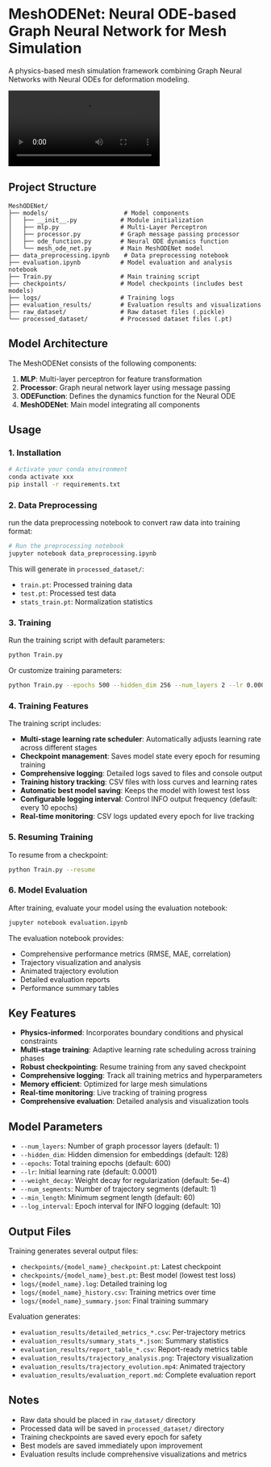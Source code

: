 # MeshODENet: Neural ODE-based Graph Neural Network for Mesh Simulation

A physics-based mesh simulation framework combining Graph Neural Networks with Neural ODEs for deformation modeling.

<video src="https://raw.githubusercontent.com/leixinma/MeshODENet/main/evaluation_results/trajectory_evolution.mp4"
       controls autoplay loop style="max-width:100%; height:auto;">
</video>


## Project Structure

```
MeshODENet/
├── models/                     # Model components
│   ├── __init__.py            # Module initialization
│   ├── mlp.py                 # Multi-Layer Perceptron
│   ├── processor.py           # Graph message passing processor
│   ├── ode_function.py        # Neural ODE dynamics function
│   └── mesh_ode_net.py        # Main MeshODENet model
├── data_preprocessing.ipynb    # Data preprocessing notebook
├── evaluation.ipynb           # Model evaluation and analysis notebook
├── Train.py                   # Main training script
├── checkpoints/               # Model checkpoints (includes best models)
├── logs/                      # Training logs
├── evaluation_results/        # Evaluation results and visualizations
├── raw_dataset/               # Raw dataset files (.pickle)
└── processed_dataset/         # Processed dataset files (.pt)
```

## Model Architecture

The MeshODENet consists of the following components:

1. **MLP**: Multi-layer perceptron for feature transformation
2. **Processor**: Graph neural network layer using message passing
3. **ODEFunction**: Defines the dynamics function for the Neural ODE
4. **MeshODENet**: Main model integrating all components

## Usage

### 1. Installation

```bash
# Activate your conda environment
conda activate xxx
pip install -r requirements.txt
```

### 2. Data Preprocessing

run the data preprocessing notebook to convert raw data into training format:

```bash
# Run the preprocessing notebook
jupyter notebook data_preprocessing.ipynb
```

This will generate in `processed_dataset/`:
- `train.pt`: Processed training data
- `test.pt`: Processed test data
- `stats_train.pt`: Normalization statistics

### 3. Training

Run the training script with default parameters:

```bash
python Train.py
```

Or customize training parameters:

```bash
python Train.py --epochs 500 --hidden_dim 256 --num_layers 2 --lr 0.0001
```

### 4. Training Features

The training script includes:

- **Multi-stage learning rate scheduler**: Automatically adjusts learning rate across different stages
- **Checkpoint management**: Saves model state every epoch for resuming training
- **Comprehensive logging**: Detailed logs saved to files and console output
- **Training history tracking**: CSV files with loss curves and learning rates
- **Automatic best model saving**: Keeps the model with lowest test loss
- **Configurable logging interval**: Control INFO output frequency (default: every 10 epochs)
- **Real-time monitoring**: CSV logs updated every epoch for live tracking

### 5. Resuming Training

To resume from a checkpoint:

```bash
python Train.py --resume
```

### 6. Model Evaluation

After training, evaluate your model using the evaluation notebook:

```bash
jupyter notebook evaluation.ipynb
```

The evaluation notebook provides:
- Comprehensive performance metrics (RMSE, MAE, correlation)
- Trajectory visualization and analysis
- Animated trajectory evolution
- Detailed evaluation reports
- Performance summary tables

## Key Features

- **Physics-informed**: Incorporates boundary conditions and physical constraints
- **Multi-stage training**: Adaptive learning rate scheduling across training phases
- **Robust checkpointing**: Resume training from any saved checkpoint
- **Comprehensive logging**: Track all training metrics and hyperparameters
- **Memory efficient**: Optimized for large mesh simulations
- **Real-time monitoring**: Live tracking of training progress
- **Comprehensive evaluation**: Detailed analysis and visualization tools

## Model Parameters

- `--num_layers`: Number of graph processor layers (default: 1)
- `--hidden_dim`: Hidden dimension for embeddings (default: 128)
- `--epochs`: Total training epochs (default: 600)
- `--lr`: Initial learning rate (default: 0.0001)
- `--weight_decay`: Weight decay for regularization (default: 5e-4)
- `--num_segments`: Number of trajectory segments (default: 1)
- `--min_length`: Minimum segment length (default: 60)
- `--log_interval`: Epoch interval for INFO logging (default: 10)

## Output Files

Training generates several output files:

- `checkpoints/{model_name}_checkpoint.pt`: Latest checkpoint
- `checkpoints/{model_name}_best.pt`: Best model (lowest test loss)
- `logs/{model_name}.log`: Detailed training log
- `logs/{model_name}_history.csv`: Training metrics over time
- `logs/{model_name}_summary.json`: Final training summary

Evaluation generates:

- `evaluation_results/detailed_metrics_*.csv`: Per-trajectory metrics
- `evaluation_results/summary_stats_*.json`: Summary statistics
- `evaluation_results/report_table_*.csv`: Report-ready metrics table
- `evaluation_results/trajectory_analysis.png`: Trajectory visualization
- `evaluation_results/trajectory_evolution.mp4`: Animated trajectory
- `evaluation_results/evaluation_report.md`: Complete evaluation report

## Notes

- Raw data should be placed in `raw_dataset/` directory
- Processed data will be saved in `processed_dataset/` directory
- Training checkpoints are saved every epoch for safety
- Best models are saved immediately upon improvement
- Evaluation results include comprehensive visualizations and metrics 